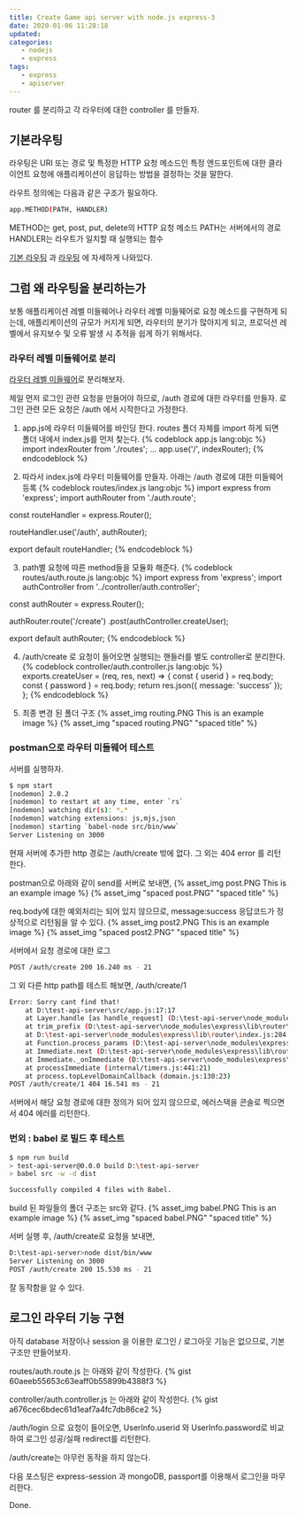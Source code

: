 ```yaml
---
title: Create Game api server with node.js express-3
date: 2020-01-06 11:28:18
updated:
categories:
   - nodejs
   - express
tags:
   - express
   - apiserver
---
```


router 를 분리하고 각 라우터에 대한 controller 를 만들자.

<!-- more -->
<!-- toc -->

## 기본라우팅
라우팅은 URI 또는 경로 및 특정한 HTTP 요청 메소드인 특정 엔드포인트에 대한
클라이언트 요청에 애플리케이션이 응답하는 방법을 결정하는 것을 말한다.

라우트 정의에는 다음과 같은 구조가 필요하다.
``` bash
app.METHOD(PATH, HANDLER)
```
METHOD는 get, post, put, delete의 HTTP 요청 메소드
PATH는 서버에서의 경로
HANDLER는 라우트가 일치할 때 실행되는 함수

[기본 라우팅](https://expressjs.com/ko/starter/basic-routing.html) 과 [라우팅](https://expressjs.com/ko/guide/routing.html) 에 자세하게 나와있다.

## 그럼 왜 라우팅을 분리하는가
보통 애플리케이션 레벨 미들웨어나 라우터 레벨 미들웨어로 요청 메소드를 구현하게 되는데,
애플리케이션의 규모가 커지게 되면, 라우터의 분기가 많아지게 되고, 프로덕션 레벨에서 
유지보수 및 오류 발생 시 추적을 쉽게 하기 위해서다.

### 라우터 레벨 미들웨어로 분리
[라우터 레벨 미들웨어](https://expressjs.com/ko/guide/using-middleware.html#middleware.router)로 분리해보자.

제일 먼저 로그인 관련 요청을 만들어야 하므로, /auth 경로에 대한 라우터를 만들자.
로그인 관련 모든 요청은 /auth 에서 시작한다고 가정한다.

1. app.js에 라우터 미들웨어를 바인딩 한다.
routes 폴더 자체를 import 하게 되면 폴더 내에서 index.js를 먼저 찾는다.
{% codeblock app.js lang:objc %}
import indexRouter from './routes';
...
app.use('/', indexRouter);
{% endcodeblock %}

2. 따라서 index.js에 라우터 미들웨어를 만들자.
아래는 /auth 경로에 대한 미들웨어 등록
{% codeblock routes/index.js lang:objc %}
import express from 'express';
import authRouter from './auth.route';

const routeHandler = express.Router();

routeHandler.use('/auth', authRouter);

export default routeHandler;
{% endcodeblock %}

3. path별 요청에 따른 method들을 모듈화 해준다.
{% codeblock routes/auth.route.js lang:objc %}
import express from 'express';
import authController from '../controller/auth.controller';

const authRouter = express.Router();

authRouter.route('/create')
    .post(authController.createUser);

export default authRouter;
{% endcodeblock %}

4. /auth/create 로 요청이 들어오면 실행되는 핸들러를 별도 controller로 분리한다.
{% codeblock controller/auth.controller.js lang:objc %}
exports.createUser = (req, res, next) => {
    const { userid } = req.body;
    const { password } = req.body;
    return res.json({
        message: 'success'
    });
};
{% endcodeblock %}

5. 최종 변경 된 폴더 구조
{% asset_img routing.PNG This is an example image %}
{% asset_img "spaced routing.PNG" "spaced title" %}

### postman으로 라우터 미들웨어 테스트
서버를 실행하자.
``` bash
$ npm start
[nodemon] 2.0.2
[nodemon] to restart at any time, enter `rs`
[nodemon] watching dir(s): *.*
[nodemon] watching extensions: js,mjs,json
[nodemon] starting `babel-node src/bin/www`
Server Listening on 3000
```

현재 서버에 추가한 http 경로는 /auth/create 밖에 없다.
그 외는 404 error 를 리턴한다.

postman으로 아래와 같이 send를 서버로 보내면,
{% asset_img post.PNG This is an example image %}
{% asset_img "spaced post.PNG" "spaced title" %}

req.body에 대한 예외처리는 되어 있지 않으므로,
message:success 응답코드가 정상적으로 리턴됨을 알 수 있다.
{% asset_img post2.PNG This is an example image %}
{% asset_img "spaced post2.PNG" "spaced title" %}

서버에서 요청 경로에 대한 로그
``` bash
POST /auth/create 200 16.240 ms - 21
```

그 외 다른 http path를 테스트 해보면, /auth/create/1 
``` bash
Error: Sorry cant find that!
    at D:\test-api-server\src/app.js:17:17
    at Layer.handle [as handle_request] (D:\test-api-server\node_modules\express\lib\router\layer.js:95:5)
    at trim_prefix (D:\test-api-server\node_modules\express\lib\router\index.js:317:13)
    at D:\test-api-server\node_modules\express\lib\router\index.js:284:7
    at Function.process_params (D:\test-api-server\node_modules\express\lib\router\index.js:335:12)
    at Immediate.next (D:\test-api-server\node_modules\express\lib\router\index.js:275:10)
    at Immediate._onImmediate (D:\test-api-server\node_modules\express\lib\router\index.js:635:15)
    at processImmediate (internal/timers.js:441:21)
    at process.topLevelDomainCallback (domain.js:130:23)
POST /auth/create/1 404 16.541 ms - 21
```
서버에서 해당 요청 경로에 대한 정의가 되어 있지 않으므로,
에러스택을 콘솔로 찍으면서 404 에러를 리턴한다.

### 번외 : babel 로 빌드 후 테스트
``` bash
$ npm run build
> test-api-server@0.0.0 build D:\test-api-server
> babel src -w -d dist

Successfully compiled 4 files with Babel.
```
build 된 파일들의 폴더 구조는 src와 같다.
{% asset_img babel.PNG This is an example image %}
{% asset_img "spaced babel.PNG" "spaced title" %}

서버 실행 후, /auth/create로 요청을 보내면,
``` bash
D:\test-api-server>node dist/bin/www
Server Listening on 3000
POST /auth/create 200 15.530 ms - 21
```

잘 동작함을 알 수 있다.

## 로그인 라우터 기능 구현
아직 database 저장이나 session 을 이용한 로그인 / 로그아웃 기능은 없으므로,
기본 구조만 만들어보자.

routes/auth.route.js 는 아래와 같이 작성한다.
{% gist 60aeeb55653c63eaff0b55899b4388f3 %}

controller/auth.controller.js 는 아래와 같이 작성한다.
{% gist a676cec6bdec61d1eaf7a4fc7db86ce2 %}

/auth/login 으로 요청이 들어오면, UserInfo.userid 와 UserInfo.password로
비교하여 로그인 성공/실패 redirect를 리턴한다.

/auth/create는 아무런 동작을 하지 않는다. 

다음 포스팅은 express-session 과 mongoDB, passport를 이용해서 로그인을 마무리한다.

Done.